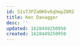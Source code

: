 ```yaml
---
id: 51sTJPZaOK6v6qhmpZ8R2
title: Ken Danagger
desc: ''
updated: 1628449250950
created: 1628449250950
---
```


